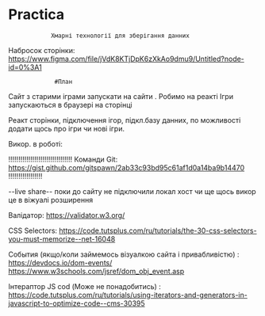 # Practica


                Хмарні технології для зберігання данних

Набросок сторінки:
https://www.figma.com/file/jVdK8KTjDpK6zXkAo9dmu9/Untitled?node-id=0%3A1

                 #План
Сайт з старими іграми запускати на сайти .
Робимо на реакті 
Ігри запускаються в браузері на сторінці 

Реакт сторінки, підключення ігор, підкл.базу данних, по можливості додати щось про ігри чи нові ігри.

Викор. в роботі:

!!!!!!!!!!!!!!!!!!!!!!!!!!!!!!!!
Команди Git:
https://gist.github.com/gitspawn/2ab33c93bd95c61af1d0a14ba9b14470
!!!!!!!!!!!!!!!!!


--live share--
поки до сайту не підключили локал хост чи ще щось викор це
в віжуалі розширення

Валідатор:
https://validator.w3.org/

CSS Selectors:
https://code.tutsplus.com/ru/tutorials/the-30-css-selectors-you-must-memorize--net-16048

События (якщо/коли займемось візуалкою сайта і привабливістю) :
 https://devdocs.io/dom-events/
https://www.w3schools.com/jsref/dom_obj_event.asp

Інтераптор JS cod (Може не понадобитись) :
https://code.tutsplus.com/ru/tutorials/using-iterators-and-generators-in-javascript-to-optimize-code--cms-30395


